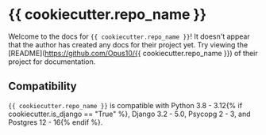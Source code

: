 # {{ cookiecutter.repo_name }}

Welcome to the docs for `{{ cookiecutter.repo_name }}`! It doesn't appear that the author has created any docs for their project yet. Try viewing the [README](https://github.com/Opus10/{{ cookiecutter.repo_name }}) of their project for documentation.

## Compatibility

`{{ cookiecutter.repo_name }}` is compatible with Python 3.8 - 3.12{% if cookiecutter.is_django == "True" %}, Django 3.2 - 5.0, Psycopg 2 - 3, and Postgres 12 - 16{% endif %}.
